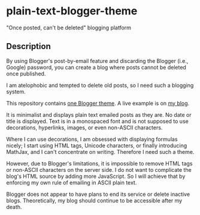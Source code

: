 # plain-text-blogger-theme

"Once posted, can't be deleted" blogging platform

## Description

By using Blogger's post-by-email feature and discarding the Blogger (i.e.,
Google) password, you can create a blog where posts cannot be deleted once
published.

I am atelophobic and tempted to delete old posts, so I need such a blogging
system.

This repository contains [one Blogger theme](theme.xml).  A live example is on
[my blog](https://yuukikonnobot.blogspot.com/).

It is minimalist and displays plain text emailed posts as they are.  No date or
title is displayed.  Text is in a monospaced font and is not supposed to use
decorations, hyperlinks, images, or even non-ASCII characters.

Where I can use decorations, I am obsessed with displaying formulas nicely; I
start using HTML tags, Unicode characters, or finally introducing MathJax, and I
can't concentrate on writing.  Therefore I need such a theme.

However, due to Blogger's limitations, it is impossible to remove HTML tags or
non-ASCII characters on the server side.  I do not want to complicate the blog's
HTML source by adding more JavaScript.  So I will achieve that by enforcing my
own rule of emailing in ASCII plain text.

Blogger does not appear to have plans to end its service or delete inactive
blogs.  Theoretically, my blog should continue to be accessible after my death.
